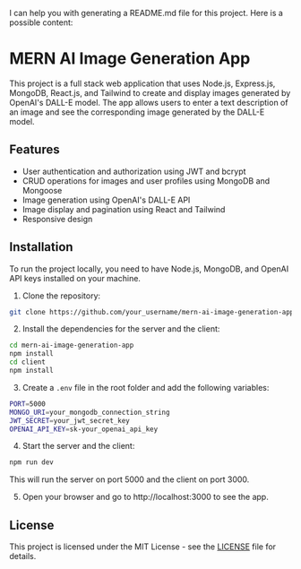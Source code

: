 I can help you with generating a README.md file for this project. Here is a possible content:

# MERN AI Image Generation App

This project is a full stack web application that uses Node.js, Express.js, MongoDB, React.js, and Tailwind to create and display images generated by OpenAI's DALL-E model. The app allows users to enter a text description of an image and see the corresponding image generated by the DALL-E model.

## Features

- User authentication and authorization using JWT and bcrypt
- CRUD operations for images and user profiles using MongoDB and Mongoose
- Image generation using OpenAI's DALL-E API
- Image display and pagination using React and Tailwind
- Responsive design

## Installation

To run the project locally, you need to have Node.js, MongoDB, and OpenAI API keys installed on your machine.

1. Clone the repository:

```bash
git clone https://github.com/your_username/mern-ai-image-generation-app.git
```

2. Install the dependencies for the server and the client:

```bash
cd mern-ai-image-generation-app
npm install
cd client
npm install
```

3. Create a `.env` file in the root folder and add the following variables:

```bash
PORT=5000
MONGO_URI=your_mongodb_connection_string
JWT_SECRET=your_jwt_secret_key
OPENAI_API_KEY=sk-your_openai_api_key
```

4. Start the server and the client:

```bash
npm run dev
```

This will run the server on port 5000 and the client on port 3000.

5. Open your browser and go to http://localhost:3000 to see the app.



## License

This project is licensed under the MIT License - see the [LICENSE](LICENSE) file for details.
